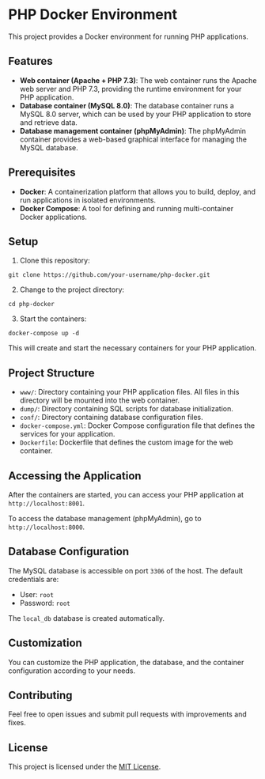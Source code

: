 # PHP Docker Environment

This project provides a Docker environment for running PHP applications.

## Features

- **Web container (Apache + PHP 7.3)**: The web container runs the Apache web server and PHP 7.3, providing the runtime environment for your PHP application.
- **Database container (MySQL 8.0)**: The database container runs a MySQL 8.0 server, which can be used by your PHP application to store and retrieve data.
- **Database management container (phpMyAdmin)**: The phpMyAdmin container provides a web-based graphical interface for managing the MySQL database.

## Prerequisites

- **Docker**: A containerization platform that allows you to build, deploy, and run applications in isolated environments.
- **Docker Compose**: A tool for defining and running multi-container Docker applications.

## Setup

1. Clone this repository:

```
git clone https://github.com/your-username/php-docker.git
```

2. Change to the project directory:

```
cd php-docker
```

3. Start the containers:

```
docker-compose up -d
```

This will create and start the necessary containers for your PHP application.

## Project Structure

- `www/`: Directory containing your PHP application files. All files in this directory will be mounted into the web container.
- `dump/`: Directory containing SQL scripts for database initialization.
- `conf/`: Directory containing database configuration files.
- `docker-compose.yml`: Docker Compose configuration file that defines the services for your application.
- `Dockerfile`: Dockerfile that defines the custom image for the web container.

## Accessing the Application

After the containers are started, you can access your PHP application at `http://localhost:8001`.

To access the database management (phpMyAdmin), go to `http://localhost:8000`.

## Database Configuration

The MySQL database is accessible on port `3306` of the host. The default credentials are:

- User: `root`
- Password: `root`

The `local_db` database is created automatically.

## Customization

You can customize the PHP application, the database, and the container configuration according to your needs.

## Contributing

Feel free to open issues and submit pull requests with improvements and fixes.

## License

This project is licensed under the [MIT License](LICENSE).
